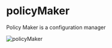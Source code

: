 policyMaker
===========

Policy Maker is a configuration manager

![policyMaker](https://raw.github.com/druidops/policyMaker/master/docs/policyMaker.png)
